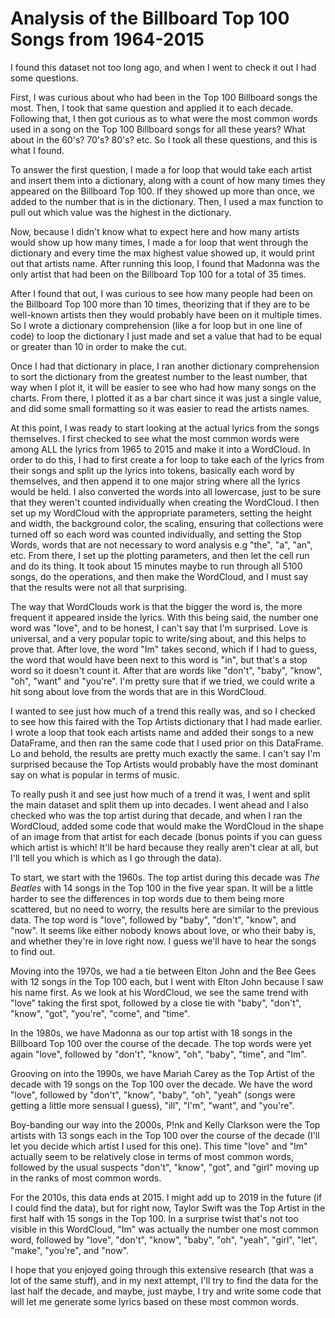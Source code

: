 # Analysis of the Billboard Top 100 Songs from 1964-2015 

I found this dataset not too long ago, and when I went to check it out I had some questions.

First, I was curious about who had been in the Top 100 Billboard songs the most.
Then, I took that same question and applied it to each decade.
Following that, I then got curious as to what were the most common words used in a song on the Top 100 Billboard songs for all these years? What about in the 60's? 70's? 80's? etc.
So I took all these questions, and this is what I found.

To answer the first question, I made a for loop that would take each artist and insert them into a dictionary, along with a count of how many times they appeared on the Billboard Top 100. If they showed up more than once, we added to the number that is in the dictionary. Then, I used a max function to pull out which value was the highest in the dictionary. 

Now, because I didn't know what to expect here and how many artists would show up how many times, I made a for loop that went through the dictionary and every time the max highest value showed up, it would print out that artists name. After running this loop, I found that Madonna was the only artist that had been on the Billboard Top 100 for a total of 35 times.

After I found that out, I was curious to see how many people had been on the Billboard Top 100 more than 10 times, theorizing that if they are to be well-known artists then they would probably have been on it multiple times. So I wrote a dictionary comprehension (like a for loop but in one line of code) to loop the dictionary I just made and set a value that had to be equal or greater than 10 in order to make the cut.

Once I had that dictionary in place, I ran another dictionary comprehension to sort the dictionary from the greatest number to the least number, that way when I plot it, it will be easier to see who had how many songs on the charts. From there, I plotted it as a bar chart since it was just a single value, and did some small formatting so it was easier to read the artists names.

At this point, I was ready to start looking at the actual lyrics from the songs themselves. I first checked to see what the most common words were among ALL the lyrics from 1965 to 2015 and make it into a WordCloud. In order to do this, I had to first create a for loop to take each of the lyrics from their songs and split up the lyrics into tokens, basically each word by themselves, and then append it to one major string where all the lyrics would be held. I also converted the words into all lowercase, just to be sure that they weren't counted individually when creating the WordCloud. I then set up my WordCloud with the appropriate parameters, setting the height and width, the background color, the scaling, ensuring that collections were turned off so each word was counted individually, and setting the Stop Words, words that are not necessary to word analysis e.g "the", "a", "an", etc. From there, I set up the plotting parameters, and then let the cell run and do its thing. It took about 15 minutes maybe to run through all 5100 songs, do the operations, and then make the WordCloud, and I must say that the results were not all that surprising.

The way that WordClouds work is that the bigger the word is, the more frequent it appeared inside the lyrics. With this being said, the number one word was "love", and to be honest, I can't say that I'm surprised. Love is universal, and a very popular topic to write/sing about, and this helps to prove that. After love, the word "Im" takes second, which if I had to guess, the word that would have been next to this word is "in", but that's a stop word so it doesn't count it. After that are words like "don't", "baby", "know", "oh", "want" and "you're". I'm pretty sure that if we tried, we could write a hit song about love from the words that are in this WordCloud.

I wanted to see just how much of a trend this really was, and so I checked to see how this faired with the Top Artists dictionary that I had made earlier. I wrote a loop that took each artists name and added their songs to a new DataFrame, and then ran the same code that I used prior on this DataFrame. Lo and behold, the results are pretty much exactly the same. I can't say I'm surprised because the Top Artists would probably have the most dominant say on what is popular in terms of music.

To really push it and see just how much of a trend it was, I went and split the main dataset and split them up into decades. I went ahead and I also checked who was the top artist during that decade, and when I ran the WordCloud, added some code that would make the WordCloud in the shape of an image from that artist for each decade (bonus points if you can guess which artist is which! It'll be hard because they really aren't clear at all, but I'll tell you which is which as I go through the data).

To start, we start with the 1960s. The top artist during this decade was *The Beatles* with 14 songs in the Top 100 in the five year span. It will be a little harder to see the differences in top words due to them being more scattered, but no need to worry, the results here are similar to the previous data. The top word is "love", followed by "baby", "don't", "know", and "now". It seems like either nobody knows about love, or who their baby is, and whether they're in love right now. I guess we'll have to hear the songs to find out.

Moving into the 1970s, we had a tie between Elton John and the Bee Gees with 12 songs in the Top 100 each, but I went with Elton John because I saw his name first. As we look at his WordCloud, we see the same trend with "love" taking the first spot, followed by a close tie with "baby", "don't", "know", "got", "you're", "come", and "time".

In the 1980s, we have Madonna as our top artist with 18 songs in the Billboard Top 100 over the course of the decade. The top words were yet again "love", followed by "don't", "know", "oh", "baby", "time", and "Im".

Grooving on into the 1990s, we have Mariah Carey as the Top Artist of the decade with 19 songs on the Top 100 over the decade. We have the word "love", followed by "don't", "know", "baby", "oh", "yeah" (songs were getting a little more sensual I guess), "ill", "I'm", "want", and "you're".

Boy-banding our way into the 2000s, P!nk and Kelly Clarkson were the Top artists with 13 songs each in the Top 100 over the course of the decade (I'll let you decide which artist I used for this one). This time "love" and "Im" actually seem to be relatively close in terms of most common words, followed by the usual suspects "don't", "know", "got", and "girl" moving up in the ranks of most common words. 

For the 2010s, this data ends at 2015. I might add up to 2019 in the future (if I could find the data), but for right now, Taylor Swift was the Top Artist in the first half with 15 songs in the Top 100. In a surprise twist that's not too visible in this WordCloud, "Im" was actually the number one most common word, followed by "love", "don't", "know", "baby", "oh", "yeah", "girl", "let", "make", "you're", and "now".

I hope that you enjoyed going through this extensive research (that was a lot of the same stuff), and in my next attempt, I'll try to find the data for the last half the decade, and maybe, just maybe, I try and write some code that will let me generate some lyrics based on these most common words.
